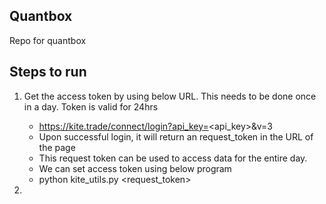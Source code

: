 Quantbox
--------

Repo for quantbox


Steps to run 
------------

1) Get the access token by using below URL. This needs to be done once in a day. Token is valid for 24hrs
   
   - https://kite.trade/connect/login?api_key=<api_key>&v=3
   - Upon successful login, it will return an request_token in the URL of the page
   - This request token can be used to access data for the entire day.
   - We can set access token using below program
   - python kite_utils.py <request_token>

2)  
